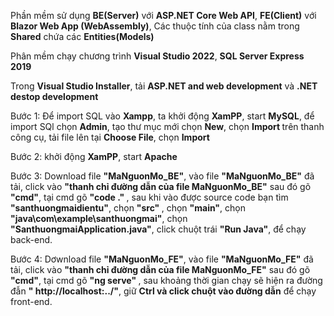 <p>Phần mềm sử dụng <b>BE(Server)</b> với <b>ASP.NET Core Web API</b>, <b>FE(Client)</b> với <b>Blazor Web App (WebAssembly)</b>, Các thuộc tính của class nằm trong <b>Shared</b> chứa các <b>Entities(Models)</b></p>
<p>Phân mềm chạy chương trình <b>Visual Studio 2022</b>, <b>SQL Server Express 2019</b></p>
<p>Trong <b>Visual Studio Installer</b>, tải <b>ASP.NET and web development</b> và <b>.NET destop development</b></p>
<p> Bước 1: Để import SQL vào <b>Xampp</b>, ta khởi động <b>XamPP</b>, start <b>MySQL</b>, để import SQl chọn <b>Admin</b>, tạo thư mục mới chọn <b>New</b>, chọn <b>Import </b> trên thanh công cụ, tải file lên tại <b>Choose File</b>,  chọn <b>Import</b></p>
<p> Bước 2: khởi động <b>XamPP</b>, start <b>Apache</b></p>
<p> Bước 3: Download file <b>"MaNguonMo_BE"</b>, vào file <b>"MaNguonMo_BE"</b> đã tải, click vào <b>"thanh chỉ đường dẫn của file MaNguonMo_BE"</b> sau đó gõ <b>"cmd"</b>, tại cmd gõ <b> "code ." </b>, sau khi vào được source code bạn tìm <b>"santhuongmaidientu"</b>, chọn <b> "src" </b>, chọn <b> "main"</b>, chọn <b> "java\com\example\santhuongmai"</b>, chọn <b>"SanthuongmaiApplication.java"</b>, click chuột trái <b> "Run Java"</b>, để chạy back-end.
<p> Bước 4: Dơwnload file <b>"MaNguonMo_FE"</b>, vào file <b>"MaNguonMo_FE"</b> đã tải, click vào <b>"thanh chỉ đường dẫn của file MaNguonMo_FE"</b> sau đó gõ <b>"cmd"</b>, tại cmd gõ <b> "ng serve" </b>, sau khoảng thời gian chạy sẽ hiện ra đường đẫn <b>" http://localhost:../"</b>, giữ <b>Ctrl và click chuột vào đường dẫn</b> để chạy front-end.
